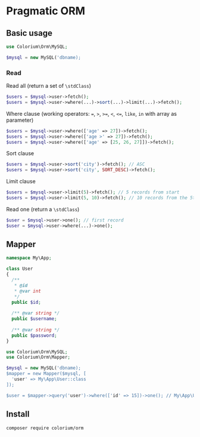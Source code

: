 # Pragmatic ORM

## Basic usage

```php
use Colorium\Orm\MySQL;

$mysql = new MySQL('dbname);
```

### Read

Read all (return a set of `\stdClass`)
```php
$users = $mysql->user->fetch();
$users = $mysql->user->where(...)->sort(...)->limit(...)->fetch();
```

Where clause (working operators: `=`, `>`, `>=`, `<`, `<=`, `like`, `in` with array as parameter)
```php
$users = $mysql->user->where(['age' => 27])->fetch();
$users = $mysql->user->where(['age >' => 27])->fetch();
$users = $mysql->user->where(['age' => [25, 26, 27]])->fetch();
```

Sort clause
```php
$users = $mysql->user->sort('city')->fetch(); // ASC
$users = $mysql->user->sort('city', SORT_DESC)->fetch();
```

Limit clause
```php
$users = $mysql->user->limit(5)->fetch(); // 5 records from start
$users = $mysql->user->limit(5, 10)->fetch(); // 10 records from the 5th
```

Read one (return a `\stdClass`)
```php
$user = $mysql->user->one(); // first record
$user = $mysql->user->where(...)->one();
```

## Mapper

```php
namespace My\App;

class User
{
  /**
   * @id
   * @var int
   */
  public $id;
  
  /** @var string */
  public $username;
  
  /** @var string */
  public $password;
}
```

```php
use Colorium\Orm\MySQL;
use Colorium\Orm\Mapper;

$mysql = new MySQL('dbname);
$mapper = new Mapper($mysql, [
  'user' => My\App\User::class
]);

$user = $mapper->query('user')->where(['id' => 15])->one(); // My\App\User instance
```

## Install

`composer require colorium/orm`
